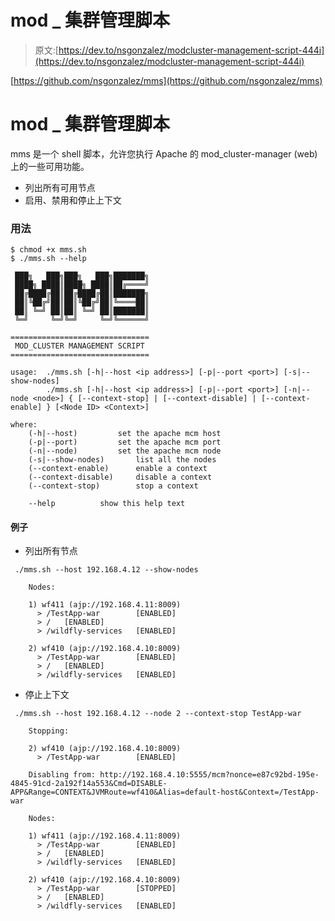# mod _ 集群管理脚本

> 原文:[https://dev.to/nsgonzalez/modcluster-management-script-444i](https://dev.to/nsgonzalez/modcluster-management-script-444i)

[https://github.com/nsgonzalez/mms](https://github.com/nsgonzalez/mms)

# mod _ 集群管理脚本

mms 是一个 shell 脚本，允许您执行 Apache 的 mod_cluster-manager (web)上的一些可用功能。

*   列出所有可用节点
*   启用、禁用和停止上下文

### [](#usage)用法

```
$ chmod +x mms.sh
$ ./mms.sh --help

 ███╗   ███╗███╗   ███╗███████╗
 ████╗ ████║████╗ ████║██╔════╝
 ██╔████╔██║██╔████╔██║███████╗
 ██║╚██╔╝██║██║╚██╔╝██║╚════██║
 ██║ ╚═╝ ██║██║ ╚═╝ ██║███████║
 ╚═╝     ╚═╝╚═╝     ╚═╝╚══════╝

===============================
 MOD_CLUSTER MANAGEMENT SCRIPT
===============================

usage:  ./mms.sh [-h|--host <ip address>] [-p|--port <port>] [-s|--show-nodes]
        ./mms.sh [-h|--host <ip address>] [-p|--port <port>] [-n|--node <node>] { [--context-stop] | [--context-disable] | [--context-enable] } [<Node ID> <Context>]

where:
    (-h|--host)         set the apache mcm host
    (-p|--port)         set the apache mcm port
    (-n|--node)         set the apache mcm node
    (-s|--show-nodes)       list all the nodes
    (--context-enable)      enable a context
    (--context-disable)     disable a context
    (--context-stop)        stop a context

    --help          show this help text 
```

#### [](#examples)例子

*   列出所有节点

```
 ./mms.sh --host 192.168.4.12 --show-nodes

    Nodes:

    1) wf411 (ajp://192.168.4.11:8009)
      > /TestApp-war        [ENABLED]
      > /   [ENABLED]
      > /wildfly-services   [ENABLED]

    2) wf410 (ajp://192.168.4.10:8009)
      > /TestApp-war        [ENABLED]
      > /   [ENABLED]
      > /wildfly-services   [ENABLED] 
```

*   停止上下文

```
 ./mms.sh --host 192.168.4.12 --node 2 --context-stop TestApp-war

    Stopping:

    2) wf410 (ajp://192.168.4.10:8009)
      > /TestApp-war        [ENABLED]

    Disabling from: http://192.168.4.10:5555/mcm?nonce=e87c92bd-195e-4845-91cd-2a192f14a553&Cmd=DISABLE-APP&Range=CONTEXT&JVMRoute=wf410&Alias=default-host&Context=/TestApp-war

    Nodes:

    1) wf411 (ajp://192.168.4.11:8009)
      > /TestApp-war        [ENABLED]
      > /   [ENABLED]
      > /wildfly-services   [ENABLED]

    2) wf410 (ajp://192.168.4.10:8009)
      > /TestApp-war        [STOPPED]
      > /   [ENABLED]
      > /wildfly-services   [ENABLED] 
```